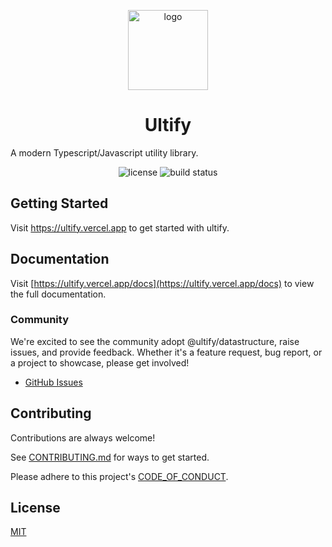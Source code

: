 <p align="center">
  <a href="https://github.com/trinhthinh388/ultify">
    <picture>
      <source media="(prefers-color-scheme: dark)" srcset="./docs/public/logo-dark.svg">
      <source media="(prefers-color-scheme: light)" srcset="./docs/public/logo.svg">
      <img alt="logo" width="128" />
    </picture>
  </a>
</p>

<h1 align="center">Ultify</h1>

A modern Typescript/Javascript utility library.

<p align="center">
  <img alt="license" src="https://img.shields.io/github/license/trinhthinh388/ultify" />
  <img alt="build status" src="https://img.shields.io/github/actions/workflow/status/trinhthinh388/ultify/release.yml" />
</p>

## Getting Started

Visit <a aria-label="ultify docs" href="https://ultify.vercel.app">https://ultify.vercel.app</a> to get started with ultify.

## Documentation

Visit [https://ultify.vercel.app/docs](https://ultify.vercel.app/docs) to view the full documentation.

### Community

We're excited to see the community adopt @ultify/datastructure, raise issues, and provide feedback.
Whether it's a feature request, bug report, or a project to showcase, please get involved!

- [GitHub Issues](https://github.com/trinhthinh388/ultify/issues)

## Contributing

Contributions are always welcome!

See [CONTRIBUTING.md](https://github.com/trinhthinh388/ultify/blob/master/CONTRIBUTING.md) for ways to get started.

Please adhere to this project's [CODE_OF_CONDUCT](https://github.com/trinhthinh388/ultify/blob/master/CODE_OF_CONDUCT.md).

## License

[MIT](https://choosealicense.com/licenses/mit/)
